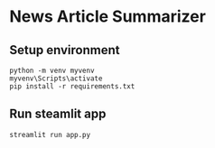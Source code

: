 # News Article Summarizer

## Setup environment
```
python -m venv myvenv
myvenv\Scripts\activate
pip install -r requirements.txt
```

## Run steamlit app
```
streamlit run app.py
```
